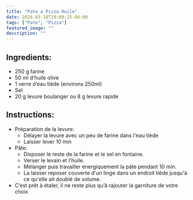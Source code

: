 ```yaml
---
title: "Pate a Pizza Huile"
date: 2024-03-18T19:09:25-04:00
tags: ["Pate", "Pizza"]
featured_image: ""
description: ""
---
```


## Ingredients:

- 250 g farine
- 50 ml d’huile olive
- 1 verre d’eau tiède (environs 250ml)
- Sel
- 20 g levure boulanger ou 8 g levure rapide

## Instructions:

- Préparation de la levure:
    - Délayer la levure avec un peu de farine dans l'eau tiède
    - Laisser lever 10 min
- Pâte:
    - Disposer le reste de la farine et le sel en fontaine.
    - Verser le levain et l'huile.
    - Mélanger puis travailler énergiquement la pâte pendant 10 min.
    - La laisser reposer couverte d'un linge dans un endroit tiède jusqu'à ce qu'elle ait doublé de volume.
- C’est prêt à étaler, il ne reste plus qu’à rajouter la garniture de votre choix

